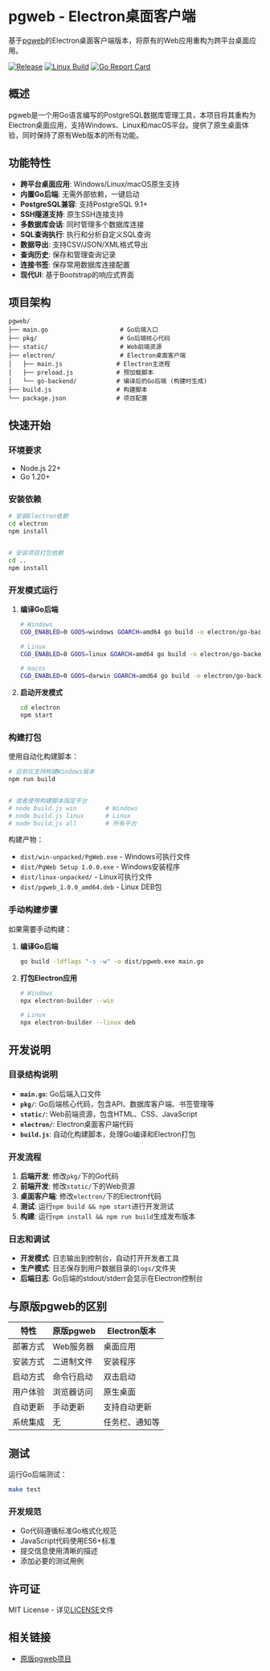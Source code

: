 # pgweb - Electron桌面客户端

基于[pgweb](https://github.com/sosedoff/pgweb)的Electron桌面客户端版本，将原有的Web应用重构为跨平台桌面应用。

[![Release](https://img.shields.io/github/release/sosedoff/pgweb.svg?label=Release)](https://github.com/sosedoff/pgweb/releases)
[![Linux Build](https://github.com/sosedoff/pgweb/actions/workflows/checks.yml/badge.svg)](https://github.com/sosedoff/pgweb/actions?query=branch%3Amain)
[![Go Report Card](https://goreportcard.com/badge/github.com/sosedoff/pgweb)](https://goreportcard.com/report/github.com/sosedoff/pgweb)

## 概述

pgweb是一个用Go语言编写的PostgreSQL数据库管理工具，本项目将其重构为Electron桌面应用，支持Windows、Linux和macOS平台。提供了原生桌面体验，同时保持了原有Web版本的所有功能。

## 功能特性

- **跨平台桌面应用**: Windows/Linux/macOS原生支持
- **内置Go后端**: 无需外部依赖，一键启动
- **PostgreSQL兼容**: 支持PostgreSQL 9.1+
- **SSH隧道支持**: 原生SSH连接支持
- **多数据库会话**: 同时管理多个数据库连接
- **SQL查询执行**: 执行和分析自定义SQL查询
- **数据导出**: 支持CSV/JSON/XML格式导出
- **查询历史**: 保存和管理查询记录
- **连接书签**: 保存常用数据库连接配置
- **现代UI**: 基于Bootstrap的响应式界面

## 项目架构

```
pgweb/
├── main.go                    # Go后端入口
├── pkg/                       # Go后端核心代码
├── static/                    # Web前端资源
├── electron/                  # Electron桌面客户端
│   ├── main.js               # Electron主进程
│   ├── preload.js            # 预加载脚本
│   └── go-backend/           # 编译后的Go后端 (构建时生成)
├── build.js                  # 构建脚本
└── package.json              # 项目配置
```

## 快速开始

### 环境要求

- Node.js 22+ 
- Go 1.20+


### 安装依赖

```bash
# 安装Electron依赖
cd electron
npm install


# 安装项目打包依赖
cd ..
npm install
```

### 开发模式运行

1. **编译Go后端**
   ```bash
   # Windows
   CGO_ENABLED=0 GOOS=windows GOARCH=amd64 go build -o electron/go-backend/pgweb.exe main.go
   
   # Linux
   CGO_ENABLED=0 GOOS=linux GOARCH=amd64 go build -o electron/go-backend/pgweb main.go
   
   # macos
   CGO_ENABLED=0 GOOS=darwin GOARCH=amd64 go build -o electron/go-backend/pgweb main.go
   
   ```

2. **启动开发模式**
   ```bash
   cd electron
   npm start
   ```

### 构建打包

使用自动化构建脚本：

```bash
# 目前仅支持构建Windows版本
npm run build


# 或者使用构建脚本指定平台
# node build.js win        # Windows
# node build.js linux      # Linux
# node build.js all        # 所有平台
```

构建产物：
- `dist/win-unpacked/PgWeb.exe` - Windows可执行文件
- `dist/PgWeb Setup 1.0.0.exe` - Windows安装程序
- `dist/linux-unpacked/` - Linux可执行文件
- `dist/pgweb_1.0.0_amd64.deb` - Linux DEB包

### 手动构建步骤

如果需要手动构建：

1. **编译Go后端**
   ```bash
   go build -ldflags "-s -w" -o dist/pgweb.exe main.go
   ```

2. **打包Electron应用**
   ```bash
   # Windows
   npx electron-builder --win
   
   # Linux
   npx electron-builder --linux deb
   ```

## 开发说明

### 目录结构说明

- **`main.go`**: Go后端入口文件
- **`pkg/`**: Go后端核心代码，包含API、数据库客户端、书签管理等
- **`static/`**: Web前端资源，包含HTML、CSS、JavaScript
- **`electron/`**: Electron桌面客户端代码
- **`build.js`**: 自动化构建脚本，处理Go编译和Electron打包

### 开发流程

1. **后端开发**: 修改`pkg/`下的Go代码
2. **前端开发**: 修改`static/`下的Web资源
3. **桌面客户端**: 修改`electron/`下的Electron代码
4. **测试**: 运行`npm build && npm start`进行开发测试
5. **构建**: 运行`npm install && npm run build`生成发布版本

### 日志和调试

- **开发模式**: 日志输出到控制台，自动打开开发者工具
- **生产模式**: 日志保存到用户数据目录的`logs/`文件夹
- **后端日志**: Go后端的stdout/stderr会显示在Electron控制台

## 与原版pgweb的区别

| 特性 | 原版pgweb | Electron版本 |
|------|-----------|-------------|
| 部署方式 | Web服务器 | 桌面应用 |
| 安装方式 | 二进制文件 | 安装程序 |
| 启动方式 | 命令行启动 | 双击启动 |
| 用户体验 | 浏览器访问 | 原生桌面 |
| 自动更新 | 手动更新 | 支持自动更新 |
| 系统集成 | 无 | 任务栏、通知等 |

## 测试

运行Go后端测试：

```bash
make test
```

### 开发规范

- Go代码遵循标准Go格式化规范
- JavaScript代码使用ES6+标准
- 提交信息使用清晰的描述
- 添加必要的测试用例

## 许可证

MIT License - 详见[LICENSE](LICENSE)文件

## 相关链接

- [原版pgweb项目](https://github.com/sosedoff/pgweb)